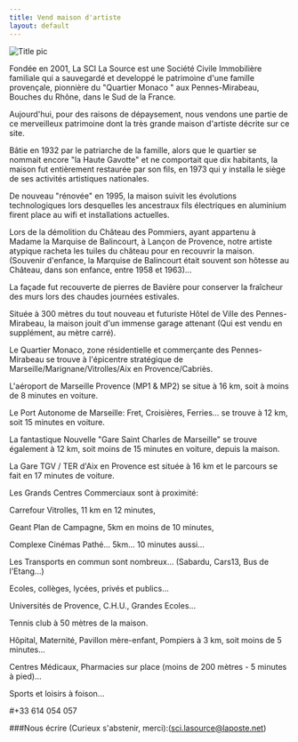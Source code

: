 ```yaml
---
title: Vend maison d'artiste
layout: default
---
```

![Title pic](http://jeuneespoir.free.fr/vendmaison/gifs/titrevenda.jpg)

Fondée en 2001, La SCI La Source est une Société Civile Immobilière familiale qui a sauvegardé et developpé le patrimoine d'une famille provençale, pionnière du "Quartier Monaco " aux Pennes-Mirabeau, Bouches du Rhône, dans le Sud de la France.

Aujourd'hui, pour des raisons de dépaysement, nous vendons une partie de ce merveilleux patrimoine dont la très grande maison d'artiste décrite sur ce site.

Bâtie en 1932 par le patriarche de la famille, alors que le quartier se nommait encore "la Haute Gavotte" et ne comportait que dix habitants, la maison fut entièrement restaurée par son fils, en 1973 qui y installa le siège de ses activités artistiques nationales.

De nouveau "rénovée" en 1995, la maison suivit les évolutions technologiques lors desquelles les ancestraux fils électriques en aluminium firent place au wifi et installations actuelles.

Lors de la démolition du Château des Pommiers, ayant appartenu à Madame la Marquise de Balincourt, à Lançon de Provence, notre artiste atypique racheta les tuiles du château pour en recouvrir la maison. (Souvenir d'enfance, la Marquise de Balincourt était souvent son hôtesse au Château, dans son enfance, entre 1958 et 1963)...

La façade fut recouverte de pierres de Bavière pour conserver la fraîcheur des murs lors des chaudes journées estivales.

Située à 300 mètres du tout nouveau et futuriste Hôtel de Ville des Pennes-Mirabeau,  la maison jouit d'un immense garage attenant (Qui est vendu en supplément, au mètre carré).

Le Quartier Monaco, zone résidentielle et commerçante des Pennes-Mirabeau se trouve à l'épicentre stratégique de Marseille/Marignane/Vitrolles/Aix en Provence/Cabriès.

L'aéroport de Marseille Provence (MP1 & MP2) se situe à 16 km, soit à moins de 8 minutes en voiture.

Le Port Autonome de Marseille: Fret, Croisières, Ferries... se trouve à 12 km, soit 15 minutes en voiture.

La fantastique Nouvelle "Gare Saint Charles de Marseille" se trouve également à 12 km, soit moins de 15 minutes en voiture, depuis la maison.

La Gare TGV / TER d'Aix en Provence est située à 16 km et le parcours se fait en 17 minutes de voiture.

Les Grands Centres Commerciaux sont à proximité:

Carrefour Vitrolles, 11 km en 12 minutes,

Geant Plan de Campagne, 5km en moins de 10 minutes,

Complexe Cinémas Pathé... 5km... 10 minutes aussi...

Les Transports en commun sont nombreux... (Sabardu, Cars13, Bus de l'Etang...)

Ecoles, collèges, lycées, privés et publics...

Universités de Provence, C.H.U., Grandes Ecoles...

Tennis club à 50 mètres de la maison.

Hôpital, Maternité, Pavillon mère-enfant, Pompiers à 3 km, soit moins de 5 minutes...

Centres Médicaux, Pharmacies sur place (moins de 200 mètres - 5 minutes à pied)...

Sports et loisirs à foison...


#+33 614 054 057

###Nous écrire (Curieux s'abstenir, merci):(sci.lasource@laposte.net)


